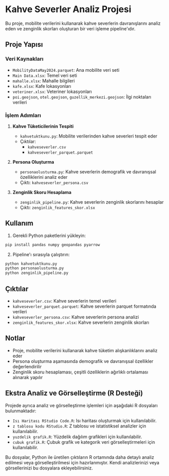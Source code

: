 # Kahve Severler Analiz Projesi

Bu proje, mobilite verilerini kullanarak kahve severlerin davranışlarını analiz eden ve zenginlik skorları oluşturan bir veri işleme pipeline'ıdır.

## Proje Yapısı

### Veri Kaynakları
- `MobilityDataMay2024.parquet`: Ana mobilite veri seti
- `Main Data.xlsx`: Temel veri seti
- `mahalle.xlsx`: Mahalle bilgileri
- `kafe.xlsx`: Kafe lokasyonları
- `veteriner.xlsx`: Veteriner lokasyonları
- `poi.geojson`, `otel.geojson`, `guzellik_merkezi.geojson`: İlgi noktaları verileri

### İşlem Adımları

1. **Kahve Tüketicilerinin Tespiti**
   - `kahvetuktkunu.py`: Mobilite verilerinden kahve severleri tespit eder
   - Çıktılar:
     - `kahveseverler.csv`
     - `kahveseverler_parquet.parquet`

2. **Persona Oluşturma**
   - `personaolusturma.py`: Kahve severlerin demografik ve davranışsal özelliklerini analiz eder
   - Çıktı: `kahveseverler_persona.csv`

3. **Zenginlik Skoru Hesaplama**
   - `zenginlik_pipeline.py`: Kahve severlerin zenginlik skorlarını hesaplar
   - Çıktı: `zenginlik_features_skor.xlsx`

## Kullanım

1. Gerekli Python paketlerini yükleyin:
```bash
pip install pandas numpy geopandas pyarrow
```

2. Pipeline'ı sırasıyla çalıştırın:
```bash
python kahvetuktkunu.py
python personaolusturma.py
python zenginlik_pipeline.py
```

## Çıktılar

- `kahveseverler.csv`: Kahve severlerin temel verileri
- `kahveseverler_parquet.parquet`: Kahve severlerin parquet formatında verileri
- `kahveseverler_persona.csv`: Kahve severlerin persona analizi
- `zenginlik_features_skor.xlsx`: Kahve severlerin zenginlik skorları

## Notlar

- Proje, mobilite verilerini kullanarak kahve tüketim alışkanlıklarını analiz eder
- Persona oluşturma aşamasında demografik ve davranışsal özellikler değerlendirilir
- Zenginlik skoru hesaplaması, çeşitli özelliklerin ağırlıklı ortalaması alınarak yapılır

## Ekstra Analiz ve Görselleştirme (R Desteği)

Projede ayrıca analiz ve görselleştirme işlemleri için aşağıdaki R dosyaları bulunmaktadır:

- `Isı Haritası RStudio Code.R`: Isı haritası oluşturmak için kullanılabilir.
- `z tablosu kodu RStudio.R`: Z tablosu ve istatistiksel analizler için kullanılabilir.
- `yuzdelik grafik.R`: Yüzdelik dağılım grafikleri için kullanılabilir.
- `cubuk grafik.R`: Çubuk grafik ve kategorik veri görselleştirmeleri için kullanılabilir.

Bu dosyalar, Python ile üretilen çıktıların R ortamında daha detaylı analiz edilmesi veya görselleştirilmesi için hazırlanmıştır. Kendi analizlerinizi veya görsellerinizi bu dosyalara ekleyebilirsiniz. 